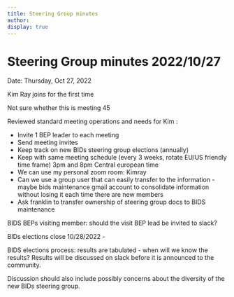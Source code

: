 ```yaml
---
title: Steering Group minutes
author:
display: true
---
```


# Steering Group minutes 2022/10/27

Date: Thursday, Oct 27, 2022

<!--more-->


Kim Ray joins for the first time

Not sure whether this is meeting 45

Reviewed standard meeting operations and needs for Kim :
-   Invite 1 BEP leader to each meeting
-   Send meeting invites
-   Keep track on new BIDs steering group elections (annually)
-   Keep with same meeting schedule (every 3 weeks, rotate EU/US friendly time frame) 3pm and 8pm Central european time
-   We can use my personal zoom room: Kimray
-   Can we use a group user that can easily transfer to the information - maybe bids maintenance gmail account to consolidate  information without losing it each time there are new members
-   Ask franklin to transfer ownership of steering group docs to BIDS maintenance


BIDS BEPs visiting member: should the visit BEP lead be invited to
slack?

BIDs elections close 10/28/2022 -

BIDS elections process: results are tabulated - when will we know the
results? Results will be discussed on slack before it is announced to
the community.

Discussion should also include possibly concerns about the diversity of
the new BIDs steering group.
